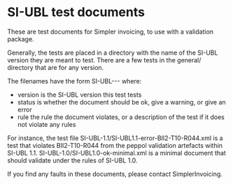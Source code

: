 
# SI-UBL test documents

These are test documents for Simpler invoicing, to use with a validation
package.

Generally, the tests are placed in a directory with the name of the
SI-UBL version they are meant to test. There are a few tests in the
general/ directory that are for any version.

The filenames have the form SI-UBL-<version>-<status>-<rule>
where:
* version is the SI-UBL version this test tests
* status is whether the document should be ok, give a warning, or give
  an error
* rule the rule the document violates, or a description of the test if
  it does not violate any rules


For instance, the test file
    SI-UBL-1.1/SI-UBL1.1-error-BII2-T10-R044.xml
is a test that violates BII2-T10-R044 from the peppol validation
artefacts within SI-UBL 1.1.
    SI-UBL-1.0/SI-UBL1.0-ok-minimal.xml
is a minimal document that should validate under the rules of
SI-UBL 1.0.

If you find any faults in these documents, please contact
SimplerInvoicing.
